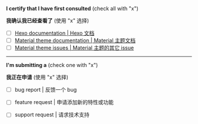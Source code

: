 <!--
IF YOU DON'T FILL OUT THE FOLLOWING INFORMATION WE MIGHT CLOSE YOUR ISSUE WITHOUT INVESTIGATING

IF YOU DON'T READ THE DOCS AND CONFIGURE YOUR CONFIG CAREFULLY WE MIGHT CLOSE YOUR ISSUE WITHOUT INVESTIGATING

ATTENTION: THE DOCS MIGHT UPDATE ANYTIME, AND BEFORE YOU OPEN A NEW ISSUE, CHECK THE DOCS AGAIN.

如果你不填充下面的内容，我们可能会直接关闭你的 issue。

如果你没有仔细阅读下述文档，或者合理地配置你的配置文件，我们可能会直接关闭你的 issue。

注意：文档可能随时都会更新。在提交一个 issue 前，请重新查看相关文档。
-->

**I certify that I have first consulted** (check all with "x")

**我确认我已经查看了** (使用 "x" 选择)

- [ ] [Hexo documentation | Hexo 文档](https://hexo.io/docs/)
- [ ] [Material theme documentation | Material 主题文档](https://material.viosey.com/)
- [ ] [Material theme issues | Material 主题的其它 issue](https://github.com/viosey/hexo-theme-material/issues?utf8=%E2%9C%93&q=is%3Aissue)

----

**I'm submitting a**  (check one with "x")

**我正在申请**  (使用 "x" 选择)

- [ ] bug report | 反馈一个 bug
- [ ] feature request | 申请添加新的特性或功能
- [ ] support request | 请求技术支持


<!-- ----------- -->
